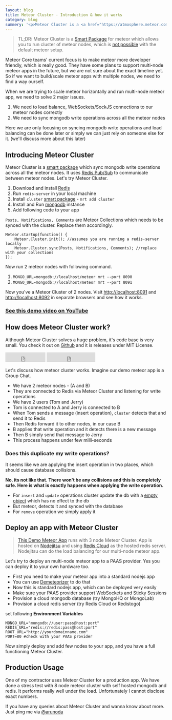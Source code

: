 ```yaml
---
layout: blog
title: Meteor Cluster - Introduction & how it works
category: blog
summery: '<p>Meteor Cluster is a <a href="https://atmosphere.meteor.com/package/cluster">Smart Package</a> for meteor which allows you to run cluster of meteor nodes and scale horizontally, which is <a href="http://stackoverflow.com/a/13716069/457224">not possible</a> with the default meteor setup.</p>'
---
```


> TL;DR: Meteor Cluster is a [Smart Package](https://atmosphere.meteor.com/package/cluster) for meteor which allows you to run cluster of meteor nodes, which is [not possible](http://stackoverflow.com/a/13716069/457224) with the default meteor setup.

Meteor Core teams' current focus is to make meteor more developer friendly, which is really good. They have some plans to support multi-node meteor apps in the future, but we are not sure about the exact timeline yet. So if we want to build/scale meteor apps with multiple nodes, we need to find a way ourself. 

When we are trying to scale meteor horizontally and run multi-node meteor app, we need to solve 2 major issues.

1. We need to load balance, WebSockets/SockJS connections to our meteor nodes correctly
2. We need to sync mongodb write operations across all the meteor nodes

Here we are only focusing on syncing mongodb write operations and load balancing can be done later or simply we can just rely on someone else for it. (we'll discuss more about this later)

## Introducing Meteor Cluster

Meteor Cluster is a [smart package](https://atmosphere.meteor.com/package/cluster) which sync mongodb write operations across all the meteor nodes. It uses [Redis Pub/Sub](http://redis.io/topics/pubsub) to communicate between meteor nodes. Let's try Meteor Cluster.

1. Download and install [Redis](http://redis.io)
2. Run `redis-server` in your local machine
3. Install `cluster` [smart package](https://atmosphere.meteor.com/package/cluster) - `mrt add cluster`
5. Install and Run [mongodb](http://www.mongodb.org/) instance
4. Add following code to your app

`Posts, Notifications, Comments` are Meteor Collections which needs to be synced with the cluster. Replace them accordingly.

    Meteor.startup(function() {
        Meteor.Cluster.init(); //assumes you are running a redis-server locally
        Meteor.Cluster.sync(Posts, Notifications, Comments); //replace with your collections
    });

Now run 2 meteor nodes with following command.

1. `MONGO_URL=mongodb://localhost/meteor mrt --port 8090`
2. `MONGO_URL=mongodb://localhost/meteor mrt --port 8091`

Now you've a Meteor Cluster of 2 nodes. Visit [http://localhost:8091](http://localhost:8091) and [http://localhost:8092](http://localhost:8091) in separate browsers and see how it works.

### [See this demo video on YouTube](http://www.youtube.com/watch?v=12NkUJEdFCw&feature=youtu.be)

## How does Meteor Cluster work?

Although Meteor Cluster solves a huge problem, it's code base is very small. You check it out on [Github](https://github.com/arunoda/meteor-cluster) and it is releases under MIT License.

<iframe src="http://ghbtns.com/github-btn.html?user=arunoda&repo=meteor-cluster&type=watch&count=true&size=large" allowtransparency="true" frameborder="0" scrolling="0" width="125px" height="30px">
</iframe>
<iframe src="http://ghbtns.com/github-btn.html?user=arunoda&repo=meteor-cluster&type=fork&count=true&size=large" allowtransparency="true" frameborder="0" scrolling="0" width="152px" height="30px">
</iframe>

Let's discuss how meteor cluster works. Imagine our demo meteor app is a Group Chat.

* We have 2 meteor nodes - (A and B)
* They are connected to Redis via Meteor Cluster and listening for write operations
* We have 2 users (Tom and Jerry)
* Tom is connected to A and Jerry is connected to B
* When Tom sends a message (insert operation), `cluster` detects that and send it to Redis
* Then Redis forward it to other nodes, in our case B
* B applies that write operation and it detects there is a new message 
* Then B simply send that message to Jerry
* This process happens under few milli-seconds

### Does this duplicate my write operations?

It seems like we are applying the insert operation in two places, which should cause database collisions.

**No. its not like that. There won't be any collisions and this is completely safe. Here is what is exactly happens when applying the write operation.**

* For `insert` and `update` operations cluster update the db with a [empty object](http://goo.gl/hS9cx) which has no effect to the db
* But meteor, detects it and synced with the database
* For `remove` operation we simply apply it

## Deploy an app with Meteor Cluster 

> [This Demo Meteor App](http://meteor-cluster.jit.su) runs with 3 node Meteor Cluster. App is hosted on [Nodejitsu](nodejitsu.com) and using [Redis Cloud](http://redis-cloud.com/) as the hosted redis server. Nodejitsu can do the load balancing for our multi-node meteor app.

Let's try to deploy an multi-node meteor app to a PAAS provider. Yes you can deploy it to your own hardware too.

* First you need to make your meteor app into a standard nodejs app
* You can use [Demeteorizer](https://github.com/OnModulus/demeteorizer) to do that
* Now this is standard nodejs app, which can be deployed very easily 
* Make sure your PAAS provider support WebSockets and Sticky Sessions
* Provision a cloud mongodb database (try MongoHQ or MongoLab)
* Provision a cloud redis server (try Redis Cloud or Redistogo)

set following **Environment Variables**

    MONGO_URL="mongodb://user:pass@host:port"
    REDIS_URL="redis://redis:pass@host:port" 
    ROOT_URL="http://yourdomainname.com"
    PORT=80 #check with your PAAS provider

Now simply deploy and add few nodes to your app, and you have a full functioning Meteor Cluster.

## Production Usage

One of my contractor uses Meteor Cluster for a production app. We have done a stress test with 8 node meteor cluster with self hosted mongodb and redis. It performs really well under the load. Unfortunately I cannot disclose exact numbers. 

If you have any queries about Meteor Cluster and wanna know about more. Just ping me via [@arunoda](http://twitter.com/arunoda)


